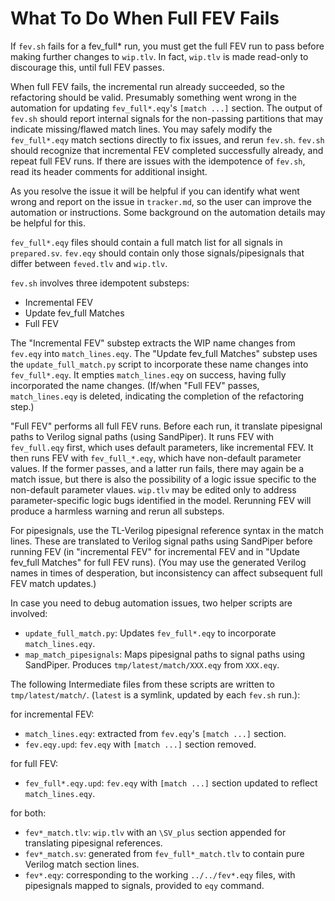 # What To Do When Full FEV Fails

If `fev.sh` fails for a fev_full* run, you must get the full FEV run to pass before making further changes to `wip.tlv`. In fact, `wip.tlv` is made read-only to discourage this, until full FEV passes.

When full FEV fails, the incremental run already succeeded, so the refactoring should be valid. Presumably something went wrong in the automation for updating `fev_full*.eqy`'s `[match ...]` section. The output of `fev.sh` should report internal signals for the non-passing partitions that may indicate missing/flawed match lines. You may safely modify the `fev_full*.eqy` match sections directly to fix issues, and rerun `fev.sh`. `fev.sh` should recognize that incremental FEV completed successfully already, and repeat full FEV runs. If there are issues with the idempotence of `fev.sh`, read its header comments for additional insight.

As you resolve the issue it will be helpful if you can identify what went wrong and report on the issue in `tracker.md`, so the user can improve the automation or instructions. Some background on the automation details may be helpful for this.

`fev_full*.eqy` files should contain a full match list for all signals in `prepared.sv`. `fev.eqy` should contain only those signals/pipesignals that differ between `feved.tlv` and `wip.tlv`.

`fev.sh` involves three idempotent substeps:

- Incremental FEV
- Update fev_full Matches
- Full FEV

The "Incremental FEV" substep extracts the WIP name changes from `fev.eqy` into `match_lines.eqy`. The "Update fev_full Matches" substep uses the `update_full_match.py` script to incorporate these name changes into `fev_full*.eqy`. It empties `match_lines.eqy` on success, having fully incorporated the name changes. (If/when "Full FEV" passes, `match_lines.eqy` is deleted, indicating the completion of the refactoring step.)

"Full FEV" performs all full FEV runs. Before each run, it translate pipesignal paths to Verilog signal paths (using SandPiper). It runs FEV with `fev_full.eqy` first, which uses default parameters, like incremental FEV. It then runs FEV with `fev_full_*.eqy`, which have non-default parameter values. If the former passes, and a latter run fails, there may again be a match issue, but there is also the possibility of a logic issue specific to the non-default parameter vlaues. `wip.tlv` may be edited only to address parameter-specific logic bugs identified in the model. Rerunning FEV will produce a harmless warning and rerun all substeps.

For pipesignals, use the TL-Verilog pipesignal reference syntax in the match lines. These are translated to Verilog signal paths using SandPiper before running FEV (in "incremental FEV" for incremental FEV and in "Update fev_full Matches" for full FEV runs). (You may use the generated Verilog names in times of desperation, but inconsistency can affect subsequent full FEV match updates.)

In case you need to debug automation issues, two helper scripts are involved:

- `update_full_match.py`: Updates `fev_full*.eqy` to incorporate `match_lines.eqy`.
- `map_match_pipesignals`: Maps pipesignal paths to signal paths using SandPiper. Produces `tmp/latest/match/XXX.eqy` from `XXX.eqy`.

The following Intermediate files from these scripts are written to `tmp/latest/match/`. (`latest` is a symlink, updated by each `fev.sh` run.):

for incremental FEV:
- `match_lines.eqy`: extracted from `fev.eqy`'s `[match ...]` section.
- `fev.eqy.upd`: `fev.eqy` with `[match ...]` section removed.

for full FEV:
- `fev_full*.eqy.upd`: `fev.eqy` with `[match ...]` section updated to reflect `match_lines.eqy`.

for both:
- `fev*_match.tlv`: `wip.tlv` with an `\SV_plus` section appended for translating pipesignal references.
- `fev*_match.sv`: generated from `fev_full*_match.tlv` to contain pure Verilog match section lines.
- `fev*.eqy`: corresponding to the working `../../fev*.eqy` files, with pipesignals mapped to signals, provided to `eqy` command.
